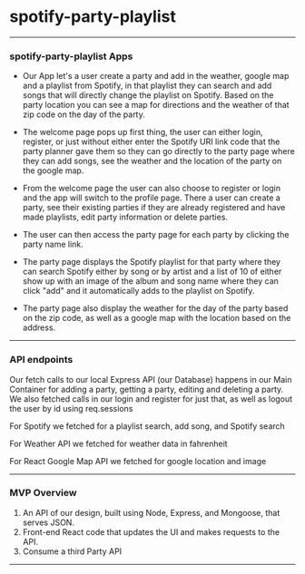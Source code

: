 # spotify-party-playlist

------------------------------------------------------------------

### spotify-party-playlist Apps
- Our App let's a user create a party and add in the weather, google map and a playlist from Spotify, in that playlist they can search and add songs that will directly change the playlist on Spotify. Based on the party location you can see a map for directions and the weather of that zip code on the day of the party.
- The welcome page pops up first thing, the user can either login, register, or just without either enter the Spotify URI link code that the party planner gave them so they can go directly to the party page where they can add songs, see the weather and the location of the party on the google map.

- From the welcome page the user can also choose to register or login and the app will switch to the profile page.  There a user can create a party, see their existing parties if they are already registered and have made playlists, edit party information or delete parties.  

- The user can then access the party page for each party by clicking the party name link.

- The party page displays the Spotify playlist for that party where they can search Spotify either by song or by artist and a list of 10 of either show up with an image of the album and song name where they can click "add" and it automatically adds to the playlist on Spotify.

- The party page also display the weather for the day of the party based on the zip code, as well as a google map with the location based on the address.

-------------------------------------------------------

### API endpoints

Our fetch calls to our local Express API (our Database) happens in our Main Container for adding a party, getting a party, editing and deleting a party.  We also fetched calls in our login and register for just that, as well as logout the user by id using req.sessions

For Spotify we fetched for a playlist search, add song, and Spotify search

For Weather API we fetched for weather data in fahrenheit

For React Google Map API we fetched for google location and image

------------------------------------------------------------------


### MVP Overview


1. An API of our design, built using Node, Express, and Mongoose, that serves JSON.
2. Front-end React code that updates the UI and makes requests to the API.
3. Consume a third Party API

---
